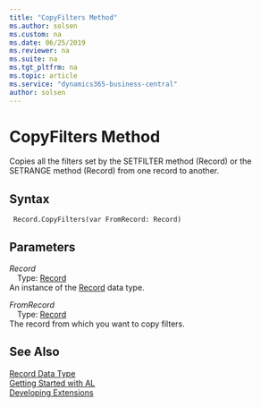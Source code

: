 ```yaml
---
title: "CopyFilters Method"
ms.author: solsen
ms.custom: na
ms.date: 06/25/2019
ms.reviewer: na
ms.suite: na
ms.tgt_pltfrm: na
ms.topic: article
ms.service: "dynamics365-business-central"
author: solsen
---
```

[//]: # (START>DO_NOT_EDIT)
[//]: # (IMPORTANT:Do not edit any of the content between here and the END>DO_NOT_EDIT.)
[//]: # (Any modifications should be made in the .xml files in the ModernDev repo.)
# CopyFilters Method
Copies all the filters set by the SETFILTER method (Record) or the SETRANGE method (Record) from one record to another.


## Syntax
```
 Record.CopyFilters(var FromRecord: Record)
```
## Parameters
*Record*  
&emsp;Type: [Record](record-data-type.md)  
An instance of the [Record](record-data-type.md) data type.  

*FromRecord*  
&emsp;Type: [Record](record-data-type.md)  
The record from which you want to copy filters.
          



[//]: # (IMPORTANT: END>DO_NOT_EDIT)
## See Also
[Record Data Type](record-data-type.md)  
[Getting Started with AL](../../devenv-get-started.md)  
[Developing Extensions](../../devenv-dev-overview.md)